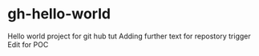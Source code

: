 # gh-hello-world
Hello world project for git hub tut
Adding further text for repostory trigger
Edit for POC

